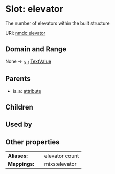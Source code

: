 
# Slot: elevator


The number of elevators within the built structure

URI: [nmdc:elevator](https://microbiomedata/meta/elevator)


## Domain and Range

None &#8594;  <sub>0..1</sub> [TextValue](TextValue.md)

## Parents

 *  is_a: [attribute](attribute.md)

## Children


## Used by


## Other properties

|  |  |  |
| --- | --- | --- |
| **Aliases:** | | elevator count |
| **Mappings:** | | mixs:elevator |

